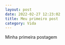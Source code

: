 ```yaml
---
layout: post
date: 2022-02-27 12:23:02
title: Meu primeiro post
category: Vida
---
```


Minha primeira postagem
